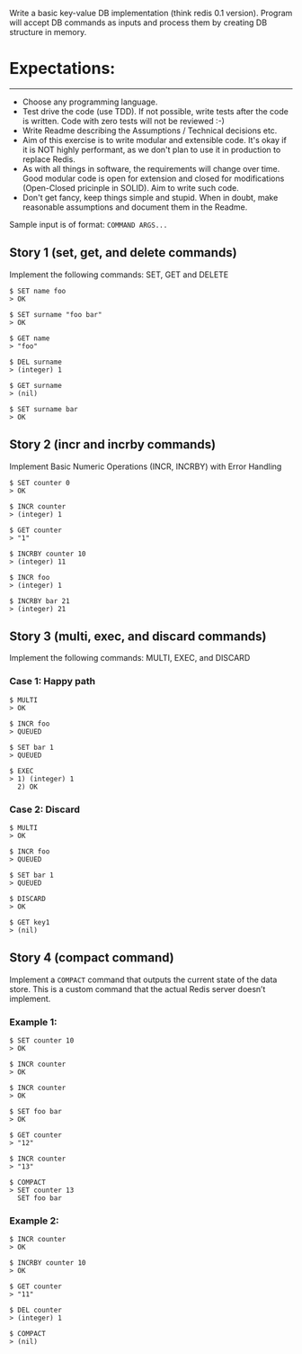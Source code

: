 
Write a basic key-value DB implementation (think redis 0.1 version). Program will accept DB commands as inputs and process them by creating DB structure in memory.

# Expectations:
---
- Choose any programming language.
- Test drive the code (use TDD). If not possible, write tests after the code is written. Code with zero tests will not be reviewed :-)
- Write Readme describing the Assumptions / Technical decisions etc.
- Aim of this exercise is to write modular and extensible code. It's okay if it is NOT highly performant, as we don't plan to use it in production to replace Redis.
- As with all things in software, the requirements will change over time. Good modular code is open for extension and closed for modifications (Open-Closed pricinple in SOLID). Aim to write such code.
- Don't get fancy, keep things simple and stupid. When in doubt, make reasonable assumptions and document them in the Readme.

Sample input is of format: `COMMAND ARGS...`

## Story 1 (set, get, and delete commands)
Implement the following commands: SET, GET and DELETE
```
$ SET name foo
> OK

$ SET surname "foo bar"
> OK

$ GET name
> "foo"

$ DEL surname
> (integer) 1  

$ GET surname           
> (nil)

$ SET surname bar 
> OK
```

## Story 2 (incr and incrby commands)
Implement Basic Numeric Operations (INCR, INCRBY) with Error Handling
```
$ SET counter 0
> OK

$ INCR counter    
> (integer) 1

$ GET counter     
> "1"

$ INCRBY counter 10 
> (integer) 11

$ INCR foo          
> (integer) 1

$ INCRBY bar 21    
> (integer) 21
```

## Story 3 (multi, exec, and discard commands)
Implement the following commands: MULTI, EXEC, and DISCARD
### Case 1: Happy path
```
$ MULTI
> OK

$ INCR foo        
> QUEUED

$ SET bar 1 
> QUEUED

$ EXEC
> 1) (integer) 1
  2) OK
```
### Case 2: Discard
```
$ MULTI           
> OK

$ INCR foo        
> QUEUED

$ SET bar 1 
> QUEUED

$ DISCARD   
> OK

$ GET key1  
> (nil)
```
## Story 4 (compact command)
Implement a `COMPACT` command that outputs the current state of the data store. This is a custom command that the actual Redis server doesn’t implement.
###
### Example 1:
```
$ SET counter 10
> OK

$ INCR counter
> OK

$ INCR counter
> OK

$ SET foo bar
> OK

$ GET counter    
> "12"

$ INCR counter
> "13"

$ COMPACT        
> SET counter 13
  SET foo bar
```
### Example 2:
```
$ INCR counter      
> OK 

$ INCRBY counter 10 
> OK

$ GET counter       
> "11"

$ DEL counter      
> (integer) 1

$ COMPACT           
> (nil)
```
